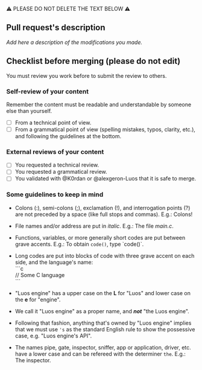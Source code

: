 ⚠ PLEASE DO NOT DELETE THE TEXT BELOW ⚠

## Pull request's description

_Add here a description of the modifications you made._

## Checklist before merging (please do not edit)

You must review you work before to submit the review to others.

### Self-review of your content

Remember the content must be readable and understandable by someone else than yourself.

- [ ] From a technical point of view.
- [ ] From a grammatical point of view (spelling mistakes, typos, clarity, etc.), and following the guidelines at the bottom.

### External reviews of your content

- [ ] You requested a technical review.
- [ ] You requested a grammatical review.
- [ ] You validated with @K0rdan or @alexgeron-Luos that it is safe to merge.

### Some guidelines to keep in mind

- Colons (:), semi-colons (;), exclamation (!), and interrogation points (?) are not preceded by a space (like full stops and commas). E.g.: Colons!
- File names and/or address are put in _italic_. E.g.: The file _main.c_.
- Functions, variables, or more generally short codes are put between grave accents. E.g.: To obtain `code()`, type \`code()\`.
- Long codes are put into blocks of code with three grave accent on each side, and the language's name:<br />
  \`\`\`c<br />
  // Some C language <br />
  \`\`\`<br />

- "Luos engine" has a upper case on the **L** for "Luos" and lower case on the **e** for "engine".
- We call it "Luos engine" as a proper name, and **_not_** "the Luos engine".
- Following that fashion, anything that's owned by "Luos engine" implies that we must use `'s` as the standard English rule to show the possessive case, e.g. "Luos engine's API".
- The names pipe, gate, inspector, sniffer, app or application, driver, etc. have a lower case and can be refereed with the determiner `the`. E.g.: The inspector.
